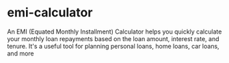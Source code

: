# emi-calculator
An EMI (Equated Monthly Installment) Calculator helps you quickly calculate your monthly loan repayments based on the loan amount, interest rate, and tenure. It's a useful tool for planning personal loans, home loans, car loans, and more
